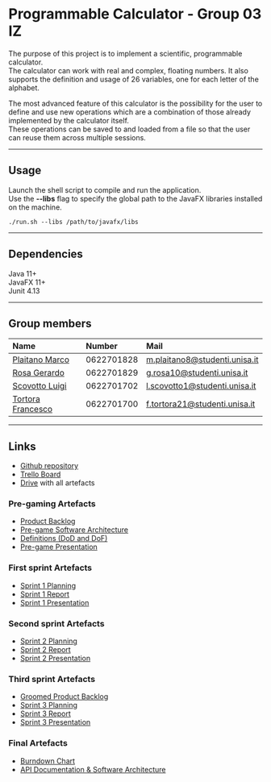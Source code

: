 # Programmable Calculator - Group 03 IZ

The purpose of this project is to implement a scientific, programmable
calculator.  
The calculator can work with real and complex, floating numbers. It also supports
the definition and usage of 26 variables, one for each letter of the alphabet.  

The most advanced feature of this calculator is the possibility for the user to 
define and use new operations which are a combination of those already 
implemented by the calculator itself.  
These operations can be saved to and loaded from a file so that the user can
reuse them across multiple sessions.

- - - - - - - - - - - - - - - - - - - - - - - - - - - - - - - - - - - - - - - -

## Usage

Launch the shell script to compile and run the application.<br>
Use the **--libs** flag to specify the global path to the JavaFX libraries
installed on the machine.

```shell
./run.sh --libs /path/to/javafx/libs
```

- - - - - - - - - - - - - - - - - - - - - - - - - - - - - - - - - - - - - - - -

## Dependencies

Java 11+<br>
JavaFX 11+<br>
Junit 4.13<br>

- - - - - - - - - - - - - - - - - - - - - - - - - - - - - - - - - - - - - - - -

## Group members

|        Name         |   Number   |             Mail              |
| :-----------------  | :--------  | :---------------------------  |
| [Plaitano Marco]    | 0622701828 | m.plaitano8@studenti.unisa.it |
| [Rosa Gerardo]      | 0622701829 | g.rosa10@studenti.unisa.it    |
| [Scovotto Luigi]    | 0622701702 | l.scovotto1@studenti.unisa.it |
| [Tortora Francesco] | 0622701700 | f.tortora21@studenti.unisa.it |

- - - - - - - - - - - - - - - - - - - - - - - - - - - - - - - - - - - - - - - -

## Links

- [Github repository](https://github.com/scov8/programmableCalculator-group03)
- [Trello Board](https://trello.com/b/f7cQ1FJC/programmablecalculator-group03)
- [Drive](https://drive.google.com/drive/folders/0AEyBDDBEprxOUk9PVA) with all artefacts

### Pre-gaming Artefacts

- [Product Backlog](https://docs.google.com/spreadsheets/d/1hBSgHJ_naUrz7ghP29Ye1BSbrADVjtwZYZNAcosv0PQ)
- [Pre-game Software Architecture](https://docs.google.com/document/d/1JG7bsn5zQqxlGyGcuJduTEkOIrNe7QEFoSv9pv2tssI)
- [Definitions (DoD and DoF)](https://docs.google.com/document/d/1eAb5pADcYXQWzfbOE9y2qUr5z8HuJ4FVCwgIMkA8cqY)
- [Pre-game Presentation](https://docs.google.com/presentation/d/1vnU4Z_3b_uH50vDYvXI3b8XzxRlV7XhenMoz3sAuZ1E)

### First sprint Artefacts

- [Sprint 1 Planning](https://docs.google.com/spreadsheets/d/18hNtlU9wa_MnfH9v6yOKPqGHLL3XpmcKpdyDMSwGbTY)
- [Sprint 1 Report](https://docs.google.com/document/d/1NeOGMaTnVgOYUcX2Rh_Ip3HwU9sl3qco)
- [Sprint 1 Presentation](https://unisalerno-my.sharepoint.com/:p:/g/personal/f_tortora21_studenti_unisa_it/ETF5RFBh9nVMr7vO9iIEX_YB9wqAuucfLbu2wb0gHqg5sw?e=V5n78o)

### Second sprint Artefacts

- [Sprint 2 Planning](https://docs.google.com/spreadsheets/d/1WEpXgKkNOs7rqV6oadY9d5BRLVYHdJ_I1fZPsfcYpd8)
- [Sprint 2 Report](https://docs.google.com/document/d/1O3zJ1Dk3pUS5Q16nuuxXPq5GKQeRdQ1j)
- [Sprint 2 Presentation](https://unisalerno-my.sharepoint.com/:p:/g/personal/f_tortora21_studenti_unisa_it/ES1eLMC7Vv1Iri2YIL5upv4BOGsPJOxpjhti7nSWUFsz5A?e=FsZD3J)

### Third sprint Artefacts

- [Groomed Product Backlog](https://docs.google.com/spreadsheets/d/1CgNm93rCYhje33eAq2oPzbC2Dg6AZX5oCwtE-j6ViAQ)
- [Sprint 3 Planning](https://docs.google.com/spreadsheets/d/1C9XnzYWZlZT_OsTMde2xgawcK3mrqzf8d7zIL_CjVLA)
- [Sprint 3 Report](https://docs.google.com/document/d/1WTm8m58L1ABUUMRCT3yvReJCyFtSFacR/edit?usp=sharing&ouid=117174835629074448548&rtpof=true&sd=true)
- [Sprint 3 Presentation](https://unisalerno-my.sharepoint.com/:p:/g/personal/f_tortora21_studenti_unisa_it/EdqC3_-U6yZLnGJjWxoZnVsBvJZkeSkKRw6g4HHyZAtsXQ?e=FuLlP5)

### Final Artefacts

- [Burndown Chart](https://drive.google.com/file/d/1OTtzx8lgtL6PpoANRZH_VdTaX_hLPyjC/view)
- [API Documentation & Software Architecture](https://drive.google.com/file/d/1-KsutTfCN-Q_EO4XUSJ4K4FtqRByvkbx/view?usp=sharing)


<!-- Github profiles links -->

[Plaitano Marco]:
https://github.com/marcoplaitano
"Github Profile"

[Rosa Gerardo]:
https://github.com/gerardorosa
"Github Profile"

[Scovotto Luigi]:
https://github.com/scov8
"Github Profile"

[Tortora Francesco]:
https://github.com/torx2a
"Github Profile"
